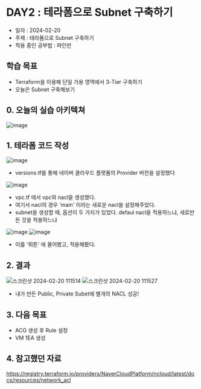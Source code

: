 # DAY2 : 테라폼으로 Subnet 구축하기

- 일자 : 2024-02-20
- 주제 : 테라폼으로 Subnet 구축하기
- 적용 중인 공부법 : 파인만

## 학습 목표
- Terraform을 이용해 단일 가용 영역에서 3-Tier 구축하기
- 오늘은 Subnet 구축해보기
 
## 0. 오늘의 실습 아키텍쳐
![image](https://github.com/RoDawn/Terraform/assets/143478463/fa35cd0f-4542-4d8c-8d45-2ee496feb2c9)




## 1. 테라폼 코드 작성
![image](https://github.com/RoDawn/Terraform/assets/143478463/988652f3-69ba-4ff3-ac10-64f9f2c4778a)
- versions.tf를 통해 네이버 클라우드 플랫폼의 Provider 버전을 설정했다

![image](https://github.com/RoDawn/Terraform/assets/143478463/f8a04967-7aed-461c-b3bf-f524eda55622)
- vpc.tf 에서 vpc와 nacl을 생성했다.
- 여기서 nacl의 경우 'main' 이라는 새로운 nacl을 설정해주었다.
- subnet을 생성할 때, 옵션이 두 가지가 있었다. defaul nacl을 적용하느냐, 새로만든 것을 적용하느냐

![image](https://github.com/RoDawn/Terraform/assets/143478463/2052dbc6-e382-4384-9736-9f819f3291af)
![image](https://github.com/RoDawn/Terraform/assets/143478463/04039d09-3374-4058-affe-60a40a96c26a)
- 이를 '뤼튼' 에 물어봤고, 적용해봤다.


## 2. 결과
![스크린샷 2024-02-20 111514](https://github.com/RoDawn/Terraform/assets/143478463/67d8933d-f83c-4500-a1e1-7167ccd0b1cb)
![스크린샷 2024-02-20 111527](https://github.com/RoDawn/Terraform/assets/143478463/f5b1787f-be84-486b-8c84-7fa466ce8e0b)
- 내가 만든 Public, Private Subet에 별개의 NACL 성공!


## 3. 다음 목표
- ACG 생성 후 Rule 설정
- VM 1EA 생성


## 4. 참고했던 자료
https://registry.terraform.io/providers/NaverCloudPlatform/ncloud/latest/docs/resources/network_acl
